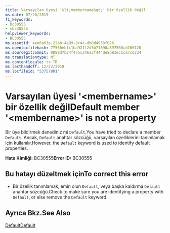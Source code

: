 ```yaml
---
title: Varsayılan üyesi '&lt;membername&gt;' bir özellik değil
ms.date: 07/20/2015
f1_keywords:
- bc30555
- vbc30555
helpviewer_keywords:
- BC30555
ms.assetid: 4ee6a63e-22ab-4a99-8c4c-db0d4933f026
ms.openlocfilehash: 77560ebfc1ba921f2d5b71898a897568cd206120
ms.sourcegitcommit: 0888d7b24f475c346a3f444de8d83ec1ca7cd234
ms.translationtype: MT
ms.contentlocale: tr-TR
ms.lasthandoff: 12/22/2018
ms.locfileid: "53757801"
---
```

# <a name="default-member-ltmembernamegt-is-not-a-property"></a><span data-ttu-id="81632-102">Varsayılan üyesi '&lt;membername&gt;' bir özellik değil</span><span class="sxs-lookup"><span data-stu-id="81632-102">Default member '&lt;membername&gt;' is not a property</span></span>
<span data-ttu-id="81632-103">Bir üye bildirmek denediniz mi `Default`.</span><span class="sxs-lookup"><span data-stu-id="81632-103">You have tried to declare a member `Default`.</span></span> <span data-ttu-id="81632-104">Ancak, `Default` anahtar sözcüğü, varsayılan özelliklerini tanımlamak için kullanılır.</span><span class="sxs-lookup"><span data-stu-id="81632-104">However, the `Default` keyword is used to identify default properties.</span></span>  
  
 <span data-ttu-id="81632-105">**Hata Kimliği:** BC30555</span><span class="sxs-lookup"><span data-stu-id="81632-105">**Error ID:** BC30555</span></span>  
  
## <a name="to-correct-this-error"></a><span data-ttu-id="81632-106">Bu hatayı düzeltmek için</span><span class="sxs-lookup"><span data-stu-id="81632-106">To correct this error</span></span>  
  
-   <span data-ttu-id="81632-107">Bir özellik tanımlamak, emin olun `Default`, veya başka kaldırma `Default` anahtar sözcüğü.</span><span class="sxs-lookup"><span data-stu-id="81632-107">Check to make sure you are identifying a property with `Default`, or else remove the `Default` keyword.</span></span>  
  
## <a name="see-also"></a><span data-ttu-id="81632-108">Ayrıca Bkz.</span><span class="sxs-lookup"><span data-stu-id="81632-108">See Also</span></span>  
 [<span data-ttu-id="81632-109">Default</span><span class="sxs-lookup"><span data-stu-id="81632-109">Default</span></span>](../../visual-basic/language-reference/modifiers/default.md)
